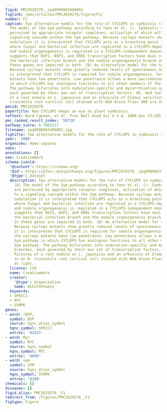 ```yaml
---
figid: PMC2629278__zpq9990963490001
figlink: /pmc/articles/PMC2629278/figure/F1/
number: F1
caption: Two alternative models for the role of CYCLOPS in symbiosis signaling. (A)
  The model of the Sym pathway according to Yano et al. (). Symbiotic signals are
  perceived by appropriate receptor complexes, activation of which will lead to a
  signaling cascade within the Sym pathway. Because cyclops mutants show spontaneous
  nodulation it is interpreted that CYCLOPS acts as a branching point in the pathway,
  where fungal and bacterial infection are regulated in a CYCLOPS-dependent manner
  and nodule organogenesis is regulated in a CYCLOPS-independent manner. This finding
  suggests that NSP1, NSP2, and ERN1 transcription factors have dual roles in both
  the bacterial infection branch and the nodule organogenesis branch as mutants in
  these genes are impaired in both. (B) An alternative model for the Sym pathway.
  Because cyclops mutants show greatly reduced levels of spontaneous nodulation it
  is interpreted that CYCLOPS is required for nodule organogenesis, but that the cyclops
  mutants have low penetrance. Low penetrance allows a more parsimonious Sym pathway
  in which CYCLOPS has analogous functions to all other members of the Sym pathway.
  The pathway bifurcates into nodulation-specific and mycorrhization-specific branches,
  each governed by their own set of transcription factors. NF, Nod factor. Pictures
  of a root nodule on L. japonicus and an arbuscule of Glomus versiforme in an M.
  truncatula root cortical cell stained with WGA Alexa Fluor 488 are shown at right.
pmcid: PMC2629278
papertitle: How CYCLOPS keeps an eye on plant symbiosis.
reftext: Ward Capoen, et al. Proc Natl Acad Sci U S A. 2008 Dec 23;105(51):20053-20054.
pmc_ranked_result_index: '59720'
pathway_score: 0.7061517
filename: zpq9990963490001.jpg
figtitle: Two alternative models for the role of CYCLOPS in symbiosis signaling
year: '2008'
organisms: Homo sapiens
ndex: ''
annotations: []
seo: CreativeWork
schema-jsonld:
  '@context': https://schema.org/
  '@id': https://pfocr.wikipathways.org/figures/PMC2629278__zpq9990963490001.html
  '@type': Dataset
  description: Two alternative models for the role of CYCLOPS in symbiosis signaling.
    (A) The model of the Sym pathway according to Yano et al. (). Symbiotic signals
    are perceived by appropriate receptor complexes, activation of which will lead
    to a signaling cascade within the Sym pathway. Because cyclops mutants show spontaneous
    nodulation it is interpreted that CYCLOPS acts as a branching point in the pathway,
    where fungal and bacterial infection are regulated in a CYCLOPS-dependent manner
    and nodule organogenesis is regulated in a CYCLOPS-independent manner. This finding
    suggests that NSP1, NSP2, and ERN1 transcription factors have dual roles in both
    the bacterial infection branch and the nodule organogenesis branch as mutants
    in these genes are impaired in both. (B) An alternative model for the Sym pathway.
    Because cyclops mutants show greatly reduced levels of spontaneous nodulation
    it is interpreted that CYCLOPS is required for nodule organogenesis, but that
    the cyclops mutants have low penetrance. Low penetrance allows a more parsimonious
    Sym pathway in which CYCLOPS has analogous functions to all other members of the
    Sym pathway. The pathway bifurcates into nodulation-specific and mycorrhization-specific
    branches, each governed by their own set of transcription factors. NF, Nod factor.
    Pictures of a root nodule on L. japonicus and an arbuscule of Glomus versiforme
    in an M. truncatula root cortical cell stained with WGA Alexa Fluor 488 are shown
    at right.
  license: CC0
  name: CreativeWork
  creator:
    '@type': Organization
    name: WikiPathways
  keywords:
  - SPECC1
  - MYC
  - SYMPK
genes:
- word: (NSP,
  symbol: NSP
  source: hgnc_alias_symbol
  hgnc_symbol: SPECC1
  entrez: '92521'
- word: Myc
  symbol: MYC
  source: hgnc_symbol
  hgnc_symbol: MYC
  entrez: '4609'
- word: sym
  symbol: SYM
  source: hgnc_alias_symbol
  hgnc_symbol: SYMPK
  entrez: '8189'
chemicals: []
diseases: []
figid_alias: PMC2629278__F1
redirect_from: /figures/PMC2629278__F1
figtype: Figure
---
```

